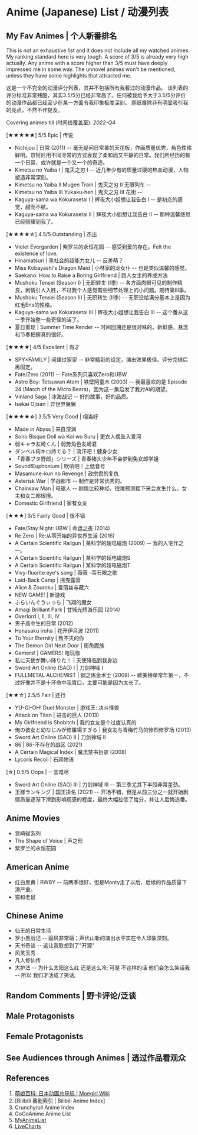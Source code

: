 Anime (Japanese) List / 动漫列表
===

## My Fav Animes | 个人新番排名

This is not an exhaustive list and it does not include all my watched animes.
My ranking standard here is very tough. A score of 3/5 is already very high
actually. Any anime with a score higher than 3/5 must have deeply impressed me
in some way. The unnovel animes won't be mentioned, unless they have some
highlights that attracted me.

这是一个不完全的动漫评分列表，其并不包括所有我看过的动漫作品。
该列表的评分标准非常残酷，其实3.5/5分已经非常高了。任何被我给予大于3.5/5分评价
的动漫作品都已经至少在某一方面令我印象极度深刻。
厕纸番除非有明显吸引我的亮点，不然不作提及。

Covering animes till (时间线覆盖至): *2022-Q4*

[★★★★★] 5/5 Epic | 传说

* Nichijou | 日常 (2011) -- 毫无疑问日常番的天花板，作画质量优秀，角色性格鲜明。京阿尼用不同寻常的方式表现了柔和而又平静的日常。我们所经历的每一个日常，或许就是一个又一个的奇迹。
* Kimetsu no Yaiba I | 鬼灭之刃 I -- 近几年少有的质量过硬的热血动漫，人物塑造非常深刻。
* Kimetsu no Yaiba II Mugen Train | 鬼灭之刃 II 无限列车 -- 
* Kimetsu no Yaiba III Yukaku-hen | 鬼灭之刃 III 花街 -- 
* Kaguya-sama wa Kokurasetai I | 辉夜大小姐想让我告白 I -- 是初恋的感觉，甜而不腻。
* Kaguya-sama wa Kokurasetai II | 辉夜大小姐想让我告白 II -- 那种温馨感觉已经照耀到我了。

[★★★★☆] 4.5/5 Outstanding | 杰出

* Violet Evergarden | 紫罗兰的永恒花园 -- 感受到爱的存在。Felt the existence of love.
* Hinamatsuri | 黑社会的超能力女儿 -- 反差萌？
* Miss Kobayashi's Dragon Maid | 小林家的龙女仆 -- 也是类似温馨的感觉。
* Saekano: How to Raise a Boring Girlfriend | 路人女主的养成方法
* Mushoku Tensei (Season I) | 无职转生 (I季) -- 各方面肉眼可见的制作精良，剧情引人入胜，不过我个人感觉有些细节处理上的小问题。期待第III季。
* Mushoku Tensei (Season II) | 无职转生 (II季) -- 无职没给满分基本上是因为红毛Eris的性格。
* Kaguya-sama wa Kokurasetai III | 辉夜大小姐想让我告白 III -- 这个番从这一季开始整一些奇怪的活了。
* 夏日重现 | Summer Time Render -- 时间回溯还是很对味的。新鲜感，悬念和节奏把握真的很好。

[★★★★] 4/5 Excellent | 有才

* SPY×FAMILY | 间谍过家家 -- 非常精彩的设定，演出效果极佳。评分完结后再固定。
* Fate/Zero (2011) -- Fate系列只喜欢Zero和UBW
* Astro Boy: Tetsuwan Atom | 铁壁阿童木 (2003) -- 我最喜欢的是 Episode 24 (March of the Micro Bears)，因为这一集启发了我对AI的期望。
* Vinland Saga | 冰海战记 -- 好的故事，好的品质。
* Isekai Ojisan | 异世界舅舅

[★★★★☆] 3.5/5 Very Good | 相当好

* Made in Abyss | 来自深渊
* Sono Bisque Doll wa Koi wo Suru | 更衣人偶坠入爱河
* 弱キャラ友崎くん | 弱势角色友崎君
* ダンベル何キロ持てる？ | 流汗吧！健身少女
* 「青春ブタ野郎」シリーズ | 青春猪头少年不会梦到兔女郎学姐
* Sound!Euphonium | 吹响吧！上低音号
* Masamune-kun no Revenge | 政宗君的复仇
* Asterisk War | 学战都市 -- 制作是非常优秀的。
* Chainsaw Man | 电锯人 -- 剧情比较神经，很难预测接下来会发生什么。女主和女二都很撩。
* Domestic Girlfriend | 家有女友

[★★★] 3/5 Fairly Good | 很不错

* Fate/Stay Night: UBW | 命运之夜 (2014)
* Re:Zero | Re:从零开始的异世界生活 (2016)
* A Certain Scientific Railgun | 某科学的超电磁炮 (2009) -- 我的入宅作之一。
* A Certain Scientific Railgun | 某科学的超电磁炮S
* A Certain Scientific Railgun | 某科学的超电磁炮T
* Vivy-fluorite eye's song | 薇薇 -萤石眼之歌
* Laid-Back Camp | 摇曳露营
* Alice & Zouroku | 爱丽丝与藏六
* NEW GAME! | 新游戏
* ふらいんぐうぃっち | 飞翔的魔女
* Amagi Brilliant Park | 甘城光辉游乐园 (2014)
* Overlord I, II, III, IV
* 男子高中生的日常 (2012)
* Hanasaku iroha | 花开伊吕波 (2011)
* To Your Eternity | 致不灭的你
* The Demon Girl Next Door | 街角魔族
* Gamers! | GAMERS! 电玩咖
* 私に天使が舞い降りた！ | 天使降临到我身边
* Sword Art Online (SAO) I | 刀剑神域 I
* FULLMETAL ALCHEMIST | 钢之炼金术士 (2009) -- 欧美榜单常年第一，不过好像并不是十环命中我胃口，主要可能是因为太长了。

[★★☆] 2.5/5 Fair | 还行

* YU-GI-OH! Duel Monster | 游戏王: 决斗怪兽
* Attack on Titan | 进击的巨人 (2013)
* My Girlfriend is Shobitch | 我的女友是个过度认真的
* 俺の彼女と幼なじみが修羅場すぎる | 我女友与青梅竹马的惨烈修罗场 (2013)
* Sword Art Online (SAO) II | 刀剑神域 II
* 86 | 86-不存在的战区 (2021)
* A Certain Magical Index | 魔法禁书目录 (2008)
* Lycoris Recoil | 石蒜物语

[☆] 0.5/5 Oops | 一言难尽

* Sword Art Online (SAO) III | 刀剑神域 III -- 第三季尤其下半段非常差劲。
* 王様ランキング | 国王排名 (2021) -- 开场不错，但是从前三分之一就开始剧情质量逐渐下滑到影响观感的程度，最终大幅拉低了给分，并让人后悔追番。

## Anime Movies

* 宫崎骏系列
* The Shape of Voice | 声之形
* 紫罗兰的永恒花园

## American Anime

* 红白黑黄 | RWBY -- 前两季很好，但是Monty走了以后，后续的作品质量下滑严重。
* 猫和老鼠

## Chinese Anime

* 仙王的日常生活
* 罗小黑战记 -- 画风非常萌；声优山新的演出水平实在令人印象深刻。
* 天书奇谈 -- 这让我联想到了"开源"
* 风灵玉秀
* 凡人修仙传
* 大护法 -- 为什么太阳这么红 还是这么冷; 可是 不这样的话 他们会怎么笑话我 -- 所以 我们才活成了笑话; 

## Random Comments | 野卡评论/泛谈

## Male Protagonists

## Female Protagonists

## See Audiences through Animes | 透过作品看观众


## References

1. [萌娘百科: 日本动画总导航 | Moegirl Wiki](https://zh.moegirl.org.cn/Template:%E6%97%A5%E6%9C%AC%E5%8A%A8%E7%94%BB%E6%80%BB%E5%AF%BC%E8%88%AA)
2. [Bilibili 番剧索引 | Bilibili Anime Index]
3. Crunchyroll Anime Index
4. GoGoAnime Anime List
5. [MyAnimeList](https://myanimelist.net/topanime.php)
6. [LiveCharts](https://www.livechart.me/)
